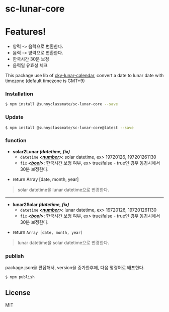 # sc-lunar-core

# Features!
  - 양력 -> 음력으로 변환한다.
  - 음력 -> 양력으로 변환한다.
  - 한국시간 30분 보정
  - 음력일 유효성 체크
  
This package use lib of [cky-lunar-calendar], convert a date to lunar date with timezone (default timezone is GMT+9)
  
### Installation
  
```sh
$ npm install @sunnyclassmate/sc-lunar-core --save
``` 

### Update
```sh
$ npm install @sunnyclassmate/sc-lunar-core@latest --save
``` 
 
### function
* **solar2Lunar *(datetime, fix)***
    * `datetime` ***<[number]()>***: solar datetime,  ex> 19720126, 197201261130
    * `fix` ***<[bool]()>***: 한국시간 보정 여부,  ex> true/false - true인 경우 동경시에서 30분 보정한다.
- return Array [date, month, year]

> solar datetime을  lunar datetime으로 변경한다.
----

* **lunar2Solar *(datetime, fix)***
    * `datetime` ***<[number]()>***: lunar datetime,  ex> 19720126, 197201261130
    * `fix` ***<[bool]()>***: 한국시간 보정 여부,  ex> true/false - true인 경우 동경시에서 30분 보정한다. 
- return `Array [date, month, year]`
> lunar datetime을  solar datetime으로 변경한다.

### publish
package.json을 편집해서, version을 증가한후에, 다음 명령어로 배포한다.    

```sh
$ npm publish
```  
  
License
----

MIT
 
[//]: # (These are reference links used in the body of this note and get stripped out when the markdown processor does its job. There is no need to format nicely because it shouldn't be seen. Thanks SO - http://stackoverflow.com/questions/4823468/store-comments-in-markdown-syntax)


   [cky-lunar-calendar]: <https://github.com/Chickyky/cky-lunar-calendar>